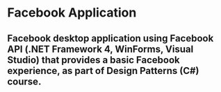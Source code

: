 # Facebook Application
## Facebook desktop application using Facebook API (.NET Framework 4, WinForms, Visual Studio) that provides a basic Facebook experience, as part of Design Patterns (C#) course.

